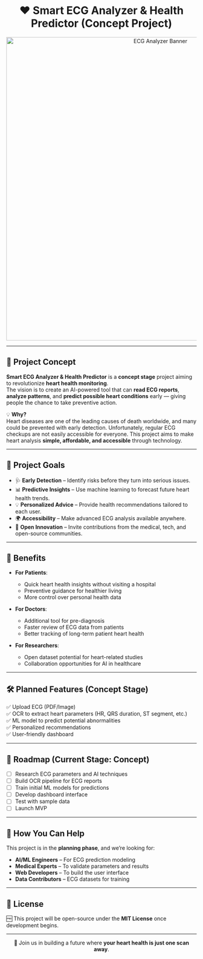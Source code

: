 <h1 align="center">❤️ Smart ECG Analyzer & Health Predictor (Concept Project)</h1>

<p align="center">
  <img src="https://your-banner-image-link-here" alt="ECG Analyzer Banner" width="800px"/>
</p>

---

## 📌 Project Concept  
**Smart ECG Analyzer & Health Predictor** is a **concept stage** project aiming to revolutionize **heart health monitoring**.  
The vision is to create an AI-powered tool that can **read ECG reports**, **analyze patterns**, and **predict possible heart conditions** early — giving people the chance to take preventive action.

💡 **Why?**  
Heart diseases are one of the leading causes of death worldwide, and many could be prevented with early detection. Unfortunately, regular ECG checkups are not easily accessible for everyone. This project aims to make heart analysis **simple, affordable, and accessible** through technology.

---

## 🎯 Project Goals  
- 🩺 **Early Detection** – Identify risks before they turn into serious issues.  
- 📊 **Predictive Insights** – Use machine learning to forecast future heart health trends.  
- 💡 **Personalized Advice** – Provide health recommendations tailored to each user.  
- 🌍 **Accessibility** – Make advanced ECG analysis available anywhere.  
- 🤝 **Open Innovation** – Invite contributions from the medical, tech, and open-source communities.  

---

## 🌟 Benefits  
- **For Patients**:  
  - Quick heart health insights without visiting a hospital  
  - Preventive guidance for healthier living  
  - More control over personal health data  

- **For Doctors**:  
  - Additional tool for pre-diagnosis  
  - Faster review of ECG data from patients  
  - Better tracking of long-term patient heart health  

- **For Researchers**:  
  - Open dataset potential for heart-related studies  
  - Collaboration opportunities for AI in healthcare  

---

## 🛠 Planned Features (Concept Stage)  
✅ Upload ECG (PDF/Image)  
✅ OCR to extract heart parameters (HR, QRS duration, ST segment, etc.)  
✅ ML model to predict potential abnormalities  
✅ Personalized recommendations  
✅ User-friendly dashboard  

---

## 📅 Roadmap (Current Stage: Concept)  
- [ ] Research ECG parameters and AI techniques  
- [ ] Build OCR pipeline for ECG reports  
- [ ] Train initial ML models for predictions  
- [ ] Develop dashboard interface  
- [ ] Test with sample data  
- [ ] Launch MVP  

---

## 🤝 How You Can Help  
This project is in the **planning phase**, and we’re looking for:  
- **AI/ML Engineers** – For ECG prediction modeling  
- **Medical Experts** – To validate parameters and results  
- **Web Developers** – To build the user interface  
- **Data Contributors** – ECG datasets for training  

---

## 📜 License  
🆓 This project will be open-source under the **MIT License** once development begins.  

---

<p align="center">
  🚀 Join us in building a future where <b>your heart health is just one scan away</b>.
</p>
